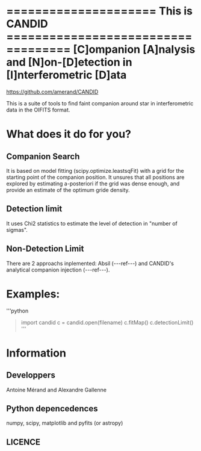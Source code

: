 ===================== This is CANDID ===================================
[C]ompanion [A]nalysis and [N]on-[D]etection in [I]nterferometric [D]ata
========================================================================

https://github.com/amerand/CANDID

This is a suite of tools to find faint companion around star in interferometric
data in the OIFITS format.

# What does it do for you?
## Companion Search

It is based on model fitting (scipy.optimize.leastsqFit) with a grid for the
starting point of the companion position. It unsures that all positions are
explored by estimating a-posteriori if the grid was dense enough, and provide
an estimate of the optimum gride density.

## Detection limit
It uses Chi2 statistics to estimate the level of detection in "number of
sigmas".

## Non-Detection Limit
There are 2 approachs inplemented: Absil (---ref---) and CANDID's analytical
companion injection (---ref---).

# Examples:
'''python
> import candid
> c = candid.open(filename)
> c.fitMap()
> c.detectionLimit()
'''

# Information

## Developpers
Antoine Mérand and Alexandre Gallenne

## Python depencedences
numpy, scipy, matplotlib and pyfits (or astropy)

## LICENCE
